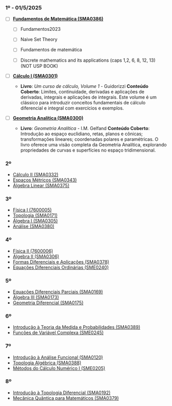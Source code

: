 ### 1º - 01/5/2025

- [ ] **[Fundamentos de Matemática (SMA0386)](https://uspdigital.usp.br/jupiterweb/obterDisciplina?sgldis=SMA0386&codcur=55030&codhab=100)**
  - [ ] Fundamentos2023
  - [ ] Naive Set Theory
  - [ ] Fundamentos de matemática
  - [ ] Discrete mathematics and its applications (caps 1,2, 6, 8, 12, 13) (NOT USP BOOK)
   

- [ ] **[Cálculo I (SMA0301)](https://uspdigital.usp.br/jupiterweb/obterDisciplina?sgldis=SMA0301&codcur=55030&codhab=100)**
  - **Livro**: *Um curso de cálculo, Volume 1* - Guidorizzi
    **Conteúdo Coberto**: Limites, continuidade, derivadas e aplicações de derivadas, integrais e aplicações de integrais. Este volume é um clássico para introduzir conceitos fundamentais de cálculo diferencial e integral com exercícios e exemplos.

- [ ] **[Geometria Analítica (SMA0300)](https://uspdigital.usp.br/jupiterweb/obterDisciplina?sgldis=SMA0300&codcur=55030&codhab=100)**
  - **Livro**: *Geometria Analítica* - I.M. Gelfand
    **Conteúdo Coberto**: Introdução ao espaço euclidiano, retas, planos e cônicas; transformações lineares; coordenadas polares e paramétricas. O livro oferece uma visão completa da Geometria Analítica, explorando propriedades de curvas e superfícies no espaço tridimensional.

### 2º
- [Cálculo II (SMA0332)](https://uspdigital.usp.br/jupiterweb/obterDisciplina?sgldis=SMA0332&codcur=55030&codhab=200)
- [Espaços Métricos (SMA0343)](https://uspdigital.usp.br/jupiterweb/obterDisciplina?sgldis=SMA0343&codcur=55030&codhab=200)
- [Álgebra Linear (SMA0375)](https://uspdigital.usp.br/jupiterweb/obterDisciplina?sgldis=SMA0375&codcur=55030&codhab=200)

### 3º
- [Física I (7600005)](https://uspdigital.usp.br/jupiterweb/obterDisciplina?sgldis=7600005&codcur=55030&codhab=200)
- [Topologia (SMA0171)](https://uspdigital.usp.br/jupiterweb/obterDisciplina?sgldis=SMA0171&codcur=55030&codhab=200)
- [Álgebra I (SMA0305)](https://uspdigital.usp.br/jupiterweb/obterDisciplina?sgldis=SMA0305&codcur=55030&codhab=200)
- [Análise (SMA0380)](https://uspdigital.usp.br/jupiterweb/obterDisciplina?sgldis=SMA0380&codcur=55030&codhab=200)

### 4º
- [Física II (7600006)](https://uspdigital.usp.br/jupiterweb/obterDisciplina?sgldis=7600006&codcur=55030&codhab=200)
- [Álgebra II (SMA0306)](https://uspdigital.usp.br/jupiterweb/obterDisciplina?sgldis=SMA0306&codcur=55030&codhab=200)
- [Formas Diferenciais e Aplicações (SMA0378)](https://uspdigital.usp.br/jupiterweb/obterDisciplina?sgldis=SMA0378&codcur=55030&codhab=200)
- [Equações Diferenciais Ordinárias (SME0240)](https://uspdigital.usp.br/jupiterweb/obterDisciplina?sgldis=SME0240&codcur=55030&codhab=200)

### 5º
- [Equações Diferenciais Parciais (SMA0169)](https://uspdigital.usp.br/jupiterweb/obterDisciplina?sgldis=SMA0169&codcur=55030&codhab=200)
- [Álgebra III (SMA0173)](https://uspdigital.usp.br/jupiterweb/obterDisciplina?sgldis=SMA0173&codcur=55030&codhab=200)
- [Geometria Diferencial (SMA0175)](https://uspdigital.usp.br/jupiterweb/obterDisciplina?sgldis=SMA0175&codcur=55030&codhab=200)

### 6º
- [Introdução à Teoria da Medida e Probabilidades (SMA0389)](https://uspdigital.usp.br/jupiterweb/obterDisciplina?sgldis=SMA0389&codcur=55030&codhab=200)
- [Funções de Variável Complexa (SME0245)](https://uspdigital.usp.br/jupiterweb/obterDisciplina?sgldis=SME0245&codcur=55030&codhab=200)

### 7º
- [Introdução à Análise Funcional (SMA0120)](https://uspdigital.usp.br/jupiterweb/obterDisciplina?sgldis=SMA0120&codcur=55030&codhab=200)
- [Topologia Algébrica (SMA0388)](https://uspdigital.usp.br/jupiterweb/obterDisciplina?sgldis=SMA0388&codcur=55030&codhab=200)
- [Métodos do Cálculo Numérico I (SME0205)](https://uspdigital.usp.br/jupiterweb/obterDisciplina?sgldis=SME0205&codcur=55030&codhab=200)

### 8º
- [Introdução à Topologia Diferencial (SMA0192)](https://uspdigital.usp.br/jupiterweb/obterDisciplina?sgldis=SMA0192&codcur=55030&codhab=200)
- [Mecânica Quântica para Matemáticos (SMA0379)](https://uspdigital.usp.br/jupiterweb/obterDisciplina?sgldis=SMA0379&codcur=55030&codhab=200)
